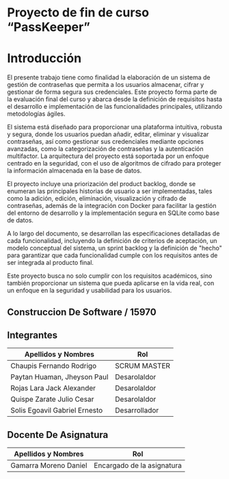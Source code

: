 # Proyecto de fin de curso “PassKeeper”

##

# Introducción

El presente trabajo tiene como finalidad la elaboración de un sistema de gestión de contraseñas que permita a los usuarios almacenar, cifrar y gestionar de forma segura sus credenciales. Este proyecto forma parte de la evaluación final del curso y abarca desde la definición de requisitos hasta el desarrollo e implementación de las funcionalidades principales, utilizando metodologías ágiles.

El sistema está diseñado para proporcionar una plataforma intuitiva, robusta y segura, donde los usuarios puedan añadir, editar, eliminar y visualizar contraseñas, así como gestionar sus credenciales mediante opciones avanzadas, como la categorización de contraseñas y la autenticación multifactor. La arquitectura del proyecto está soportada por un enfoque centrado en la seguridad, con el uso de algoritmos de cifrado para proteger la información almacenada en la base de datos.

El proyecto incluye una priorización del product backlog, donde se enumeran las principales historias de usuario a ser implementadas, tales como la adición, edición, eliminación, visualización y cifrado de contraseñas, además de la integración con Docker para facilitar la gestión del entorno de desarrollo y la implementación segura en SQLite como base de datos.

A lo largo del documento, se desarrollan las especificaciones detalladas de cada funcionalidad, incluyendo la definición de criterios de aceptación, un modelo conceptual del sistema, un sprint backlog y la definición de "hecho" para garantizar que cada funcionalidad cumple con los requisitos antes de ser integrada al producto final.

Este proyecto busca no solo cumplir con los requisitos académicos, sino también proporcionar un sistema que pueda aplicarse en la vida real, con un enfoque en la seguridad y usabilidad para los usuarios.

##

## Construccion De Software / 15970

## 

## Integrantes

| Apellidos y Nombres | Rol |
|---------------------|-----|
|Chaupis Fernando Rodrigo | SCRUM MASTER |
|Paytan Huaman, Jheyson Paul | Desarolaldor |
|Rojas Lara Jack Alexander | Desarolaldor |
|Quispe Zarate Julio Cesar | Desarolaldor |
|Solis Egoavil Gabriel Ernesto | Desarrollador |


## Docente De Asignatura
| Apellidos y Nombres | Rol |
|---------------------|-----|
|Gamarra Moreno Daniel | Encargado de la asignatura |




